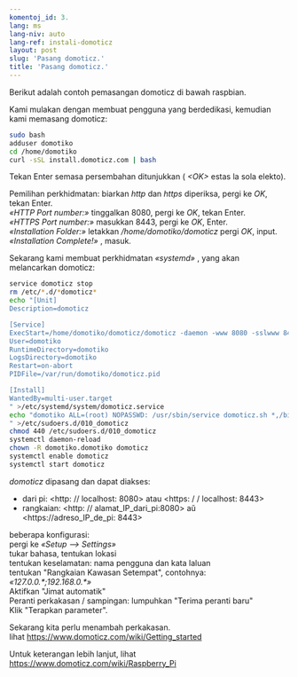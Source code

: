 ```yaml
---
komentoj_id: 3.
lang: ms
lang-niv: auto
lang-ref: instali-domoticz
layout: post
slug: 'Pasang domoticz.'
title: 'Pasang domoticz.'
---
```


Berikut adalah contoh pemasangan domoticz di bawah raspbian.

Kami mulakan dengan membuat pengguna yang berdedikasi, kemudian kami memasang domoticz:
```bash
sudo bash
adduser domotiko
cd /home/domotiko
curl -sSL install.domoticz.com | bash
```
Tekan Enter semasa persembahan ditunjukkan ( _\<OK>_ estas la sola elekto).  
  
  
Pemilihan perkhidmatan: biarkan _http_ dan _https_ diperiksa, pergi ke _OK_, tekan Enter.  
_«HTTP Port number:»_ tinggalkan 8080, pergi ke _OK_, tekan Enter.  
_«HTTPS Port number:»_ masukkan 8443, pergi ke _OK_, Enter.  
_«Installation Folder:»_   letakkan   _/home/domotiko/domoticz_  pergi   _OK_, input.    
 _«Installation Complete!»_  , masuk. 


Sekarang kami membuat perkhidmatan _«systemd»_ , yang akan melancarkan domoticz:
```bash
service domoticz stop
rm /etc/*.d/*domoticz*
echo "[Unit]
Description=domoticz

[Service]
ExecStart=/home/domotiko/domoticz/domoticz -daemon -www 8080 -sslwww 8443 -pidfile /var/run/domotiko/domoticz.pid
User=domotiko
RuntimeDirectory=domotiko
LogsDirectory=domotiko
Restart=on-abort
PIDFile=/var/run/domotiko/domoticz.pid

[Install]
WantedBy=multi-user.target
" >/etc/systemd/system/domoticz.service
echo "domotiko ALL=(root) NOPASSWD: /usr/sbin/service domoticz.sh *,/bin/systemctl stop domoticz.service,/bin/systemctl start domoticz.service
" >/etc/sudoers.d/010_domoticz
chmod 440 /etc/sudoers.d/010_domoticz
systemctl daemon-reload
chown -R domotiko.domotiko domoticz
systemctl enable domoticz
systemctl start domoticz
```

_domoticz_ dipasang dan dapat diakses:
* dari pi: <http: // localhost: 8080> atau <https: / / localhost: 8443>
* rangkaian: <http: // alamat_IP_dari_pi:8080> aŭ <https://adreso_IP_de_pi: 8443>

beberapa konfigurasi:  
pergi ke _«Setup --> Settings»_  
tukar bahasa, tentukan lokasi  
tentukan keselamatan: nama pengguna dan kata laluan  
tentukan "Rangkaian Kawasan Setempat", contohnya: _«127.0.0.\*;192.168.0.*»_  
Aktifkan "Jimat automatik"  
Peranti perkakasan / sampingan: lumpuhkan "Terima peranti baru"  
Klik "Terapkan parameter".  

Sekarang kita perlu menambah perkakasan.  
lihat <https://www.domoticz.com/wiki/Getting_started>


Untuk keterangan lebih lanjut,
lihat <https://www.domoticz.com/wiki/Raspberry_Pi>

